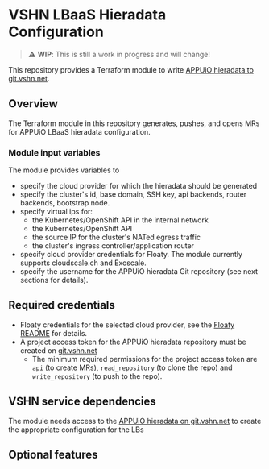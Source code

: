 # VSHN LBaaS Hieradata Configuration

> :warning: **WIP**: This is still a work in progress and will change!

This repository provides a Terraform module to write [APPUiO hieradata to git.vshn.net](https://git.vshn.net/appuio/appuio_hieradata).

## Overview

The Terraform module in this repository generates, pushes, and opens MRs for APPUiO LBaaS hieradata configuration.

### Module input variables

The module provides variables to

* specify the cloud provider for which the hieradata should be generated
* specify the cluster's id, base domain, SSH key, api backends, router backends, bootstrap node.
* specify virtual ips for:
  * the Kubernetes/OpenShift API in the internal network
  * the Kubernetes/OpenShift API
  * the source IP for the cluster's NATed egress traffic
  * the cluster's ingress controller/application router
* specify cloud provider credentials for Floaty.
  The module currently supports cloudscale.ch and Exoscale.
* specify the username for the APPUiO hieradata Git repository (see next sections for details).

## Required credentials

* Floaty credentials for the selected cloud provider, see the [Floaty README](https://github.com/vshn/floaty/#configuration) for details.
* A project access token for the APPUiO hieradata repository must be created on [git.vshn.net](https://git.vshn.net/appuio/appuio_hieradata/-/settings/access_tokens)
  * The minimum required permissions for the project access token are `api` (to create MRs), `read_repository` (to clone the repo) and `write_repository` (to push to the repo).

## VSHN service dependencies

The module needs access to the [APPUiO hieradata on git.vshn.net](https://git.vshn.net/appuio/appuio_hieradata) to create the appropriate configuration for the LBs

## Optional features
